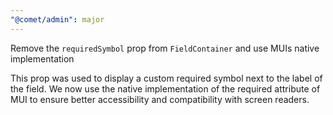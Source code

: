 ```yaml
---
"@comet/admin": major
---
```


Remove the `requiredSymbol` prop from `FieldContainer` and use MUIs native implementation

This prop was used to display a custom required symbol next to the label of the field. We now use the native implementation of the required attribute of MUI to ensure better accessibility and compatibility with screen readers. 
